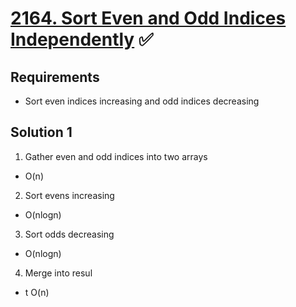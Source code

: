 # [2164. Sort Even and Odd Indices Independently](https://leetcode.com/problems/sort-even-and-odd-indices-independently/) ✅

## Requirements

- Sort even indices increasing and odd indices decreasing

## Solution 1

1. Gather even and odd indices into two arrays

- O(n)

2. Sort evens increasing

- O(nlogn)

3. Sort odds decreasing

- O(nlogn)

4. Merge into resul

- t O(n)
